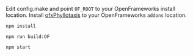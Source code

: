 Edit config.make and point `OF_ROOT` to your OpenFrameworks install location.
Install [ofxPhyllotaxis](https://github.com/edap/ofxPhyllotaxis) to your OpenFrameworks `addons` location.

`npm install`

`npm run build:OF`

`npm start`
